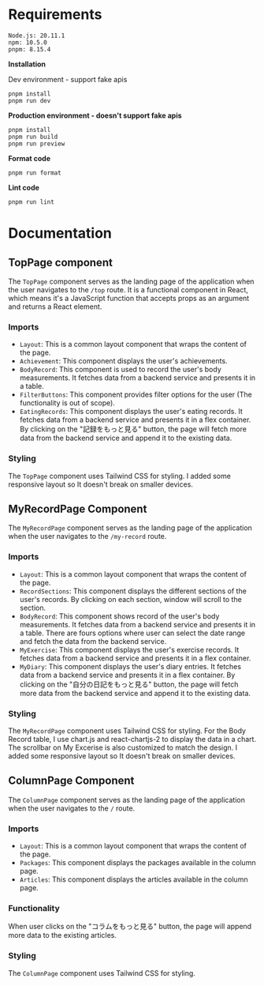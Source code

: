 # **Requirements**

```
Node.js: 20.11.1
npm: 10.5.0
pnpm: 8.15.4
```

**Installation**

Dev environment - support fake apis

```terminal
pnpm install
pnpm run dev
```

**Production environment - doesn't support fake apis**

```terminal
pnpm install
pnpm run build
pnpm run preview
```

**Format code**

```terminal
pnpm run format
```

**Lint code**

```terminal
pnpm run lint
```

# **Documentation**

## TopPage component

The `TopPage` component serves as the landing page of the application when the user navigates to the `/top` route. It is a functional component in React, which means it's a JavaScript function that accepts props as an argument and returns a React element.

### Imports

- `Layout`: This is a common layout component that wraps the content of the page.
- `Achievement`: This component displays the user's achievements.
- `BodyRecord`: This component is used to record the user's body measurements. It fetches data from a backend service and presents it in a table.
- `FilterButtons`: This component provides filter options for the user (The functionality is out of scope).
- `EatingRecords`: This component displays the user's eating records. It fetches data from a backend service and presents it in a flex container. By clicking on the "記録をもっと見る" button, the page will fetch more data from the backend service and append it to the existing data.

### Styling

The `TopPage` component uses Tailwind CSS for styling. I added some responsive layout so It doesn't break on smaller devices.

## MyRecordPage Component

The `MyRecordPage` component serves as the landing page of the application when the user navigates to the `/my-record` route.

### Imports

- `Layout`: This is a common layout component that wraps the content of the page.
- `RecordSections`: This component displays the different sections of the user's records. By clicking on each section, window will scroll to the section.
- `BodyRecord`: This component shows record of the user's body measurements. It fetches data from a backend service and presents it in a table. There are fours options where user can select the date range and fetch the data from the backend service.
- `MyExercise`: This component displays the user's exercise records. It fetches data from a backend service and presents it in a flex container.
- `MyDiary`: This component displays the user's diary entries. It fetches data from a backend service and presents it in a flex container. By clicking on the "自分の日記をもっと見る" button, the page will fetch more data from the backend service and append it to the existing data.

### Styling

The `MyRecordPage` component uses Tailwind CSS for styling. For the Body Record table, I use chart.js and react-chartjs-2 to display the data in a chart. The scrollbar on My Excerise is also customized to match the design. I added some responsive layout so It doesn't break on smaller devices.

## ColumnPage Component

The `ColumnPage` component serves as the landing page of the application when the user navigates to the `/` route.

### Imports

- `Layout`: This is a common layout component that wraps the content of the page.
- `Packages`: This component displays the packages available in the column page.
- `Articles`: This component displays the articles available in the column page.

### Functionality

When user clicks on the "コラムをもっと見る" button, the page will append more data to the existing articles.

### Styling

The `ColumnPage` component uses Tailwind CSS for styling.
